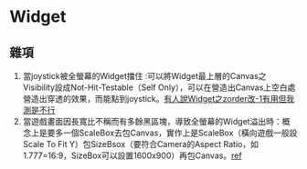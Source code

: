 # Widget

## 雜項
1. 當joystick被全螢幕的Widget擋住 :可以將Widget最上層的Canvas之Visibility設成Not-Hit-Testable（Self Only），可以在營造出Canvas上空白處營造出穿透的效果，而能點到joystick。[有人說Widget之zorder改-1有用但我測是不行](https://answers.unrealengine.com/questions/401796/changing-zorder-of-virtual-joysticks.html)
2. 當遊戲畫面因長寬比不稱而有多餘黑區塊，導致全螢幕的Widget溢出時：概念上是要多一個ScaleBox去包Canvas，實作上是ScaleBox（橫向遊戲一般設Scale To Fit Y）包SizeBsox（要符合Camera的Aspect Ratio，如1.777=16:9，SizeBox可以設置1600x900）再包Canvas。[ref](https://forums.unrealengine.com/t/best-way-to-handle-widgets-and-screen-resolution/20123/7)


